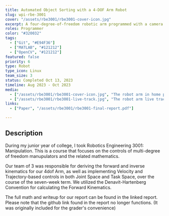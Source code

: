 ```yaml
---
title: Automated Object Sorting with a 4-DOF Arm Robot
slug: wpi-rbe-3001
cover: "/assets/rbe3001/rbe3001-cover-icon.jpg"
excerpt: A four-degree-of-freedom robotic arm programmed with a camera to sort balls by color.
roles: Programmer
color: "#320032"
tags:
  - ["Git", "#E94F36"]
  - ["MATLAB", "#121212"]
  - ["OpenCV", "#121212"]
featured: false
priority: 6
type: Robot
type_icon: Linux
team_size: 3
status: Completed Oct 13, 2023
timeline: Aug 2023 - Oct 2023
media:
  - ["/assets/rbe3001/rbe3001-cover-icon.jpg", "The robot arm in home position, out of the way of the camera."]
  - ["/assets/rbe3001/rbe3001-live-track.jpg", "The robot arm live tracking the position of the ball"]
links:
  - ["Paper", "/assets/rbe3001/rbe3001-final-report.pdf"]

---
```



## Description
During my junior year of college, I took Robotics Engineering 3001: Manipulation. This is a course that focuses on the controls of multi-degree of freedom manupulators and the related mathematics. 

Our team of 3 was responsible for deriving the forward and inverse kinematics for our 4dof Arm, as well as implementing Velocity and Trajectory-based controls in both Joint Space and Task Space, over the course of the seven-week term.
We utilized the Denavit-Hartenberg Convention for calculating the Forward Kinematics.

The full math and writeup for our report can be found in the linked report. Please note that the github link found in the report no longer functions. (It was originally included for the grader's convenience)
